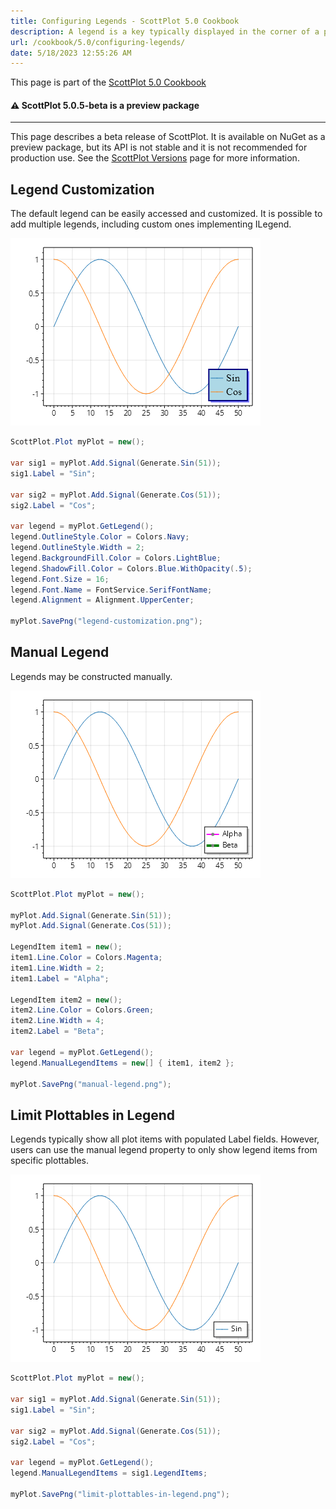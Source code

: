 ```yaml
---
title: Configuring Legends - ScottPlot 5.0 Cookbook
description: A legend is a key typically displayed in the corner of a plot
url: /cookbook/5.0/configuring-legends/
date: 5/18/2023 12:55:26 AM
---
```


This page is part of the [ScottPlot 5.0 Cookbook](../)


<div class='alert alert-warning' role='alert'><h4 class='alert-heading py-0 my-0'>⚠️ ScottPlot 5.0.5-beta is a preview package</h4><hr /><p class='mb-0'><span class='fw-semibold'>This page describes a beta release of ScottPlot.</span> It is available on NuGet as a preview package, but its API is not stable and it is not recommended for production use. See the <a href='https://scottplot.net/versions/'>ScottPlot Versions</a> page for more information. </p></div>



## Legend Customization

The default legend can be easily accessed and customized. It is possible to add multiple legends, including custom ones implementing ILegend.

[![](legend-customization.png)](legend-customization.png)

```cs
ScottPlot.Plot myPlot = new();

var sig1 = myPlot.Add.Signal(Generate.Sin(51));
sig1.Label = "Sin";

var sig2 = myPlot.Add.Signal(Generate.Cos(51));
sig2.Label = "Cos";

var legend = myPlot.GetLegend();
legend.OutlineStyle.Color = Colors.Navy;
legend.OutlineStyle.Width = 2;
legend.BackgroundFill.Color = Colors.LightBlue;
legend.ShadowFill.Color = Colors.Blue.WithOpacity(.5);
legend.Font.Size = 16;
legend.Font.Name = FontService.SerifFontName;
legend.Alignment = Alignment.UpperCenter;

myPlot.SavePng("legend-customization.png");
```


## Manual Legend

Legends may be constructed manually.

[![](manual-legend.png)](manual-legend.png)

```cs
ScottPlot.Plot myPlot = new();

myPlot.Add.Signal(Generate.Sin(51));
myPlot.Add.Signal(Generate.Cos(51));

LegendItem item1 = new();
item1.Line.Color = Colors.Magenta;
item1.Line.Width = 2;
item1.Label = "Alpha";

LegendItem item2 = new();
item2.Line.Color = Colors.Green;
item2.Line.Width = 4;
item2.Label = "Beta";

var legend = myPlot.GetLegend();
legend.ManualLegendItems = new[] { item1, item2 };

myPlot.SavePng("manual-legend.png");
```


## Limit Plottables in Legend

Legends typically show all plot items with populated Label fields. However, users can use the manual legend property to only show legend items from specific plottables.

[![](limit-plottables-in-legend.png)](limit-plottables-in-legend.png)

```cs
ScottPlot.Plot myPlot = new();

var sig1 = myPlot.Add.Signal(Generate.Sin(51));
sig1.Label = "Sin";

var sig2 = myPlot.Add.Signal(Generate.Cos(51));
sig2.Label = "Cos";

var legend = myPlot.GetLegend();
legend.ManualLegendItems = sig1.LegendItems;

myPlot.SavePng("limit-plottables-in-legend.png");
```

